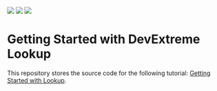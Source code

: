 <!-- default badges list -->
![](https://img.shields.io/endpoint?url=https://codecentral.devexpress.com/api/v1/VersionRange/447652028/21.1.3%2B)
[![](https://img.shields.io/badge/Open_in_DevExpress_Support_Center-FF7200?style=flat-square&logo=DevExpress&logoColor=white)](https://supportcenter.devexpress.com/ticket/details/T1059492)
[![](https://img.shields.io/badge/📖_How_to_use_DevExpress_Examples-e9f6fc?style=flat-square)](https://docs.devexpress.com/GeneralInformation/403183)
<!-- default badges end -->

# Getting Started with DevExtreme Lookup

This repository stores the source code for the following tutorial: [Getting Started with Lookup](https://js.devexpress.com/Documentation/Guide/UI_Components/Lookup/Getting_Started_with_Lookup/).
